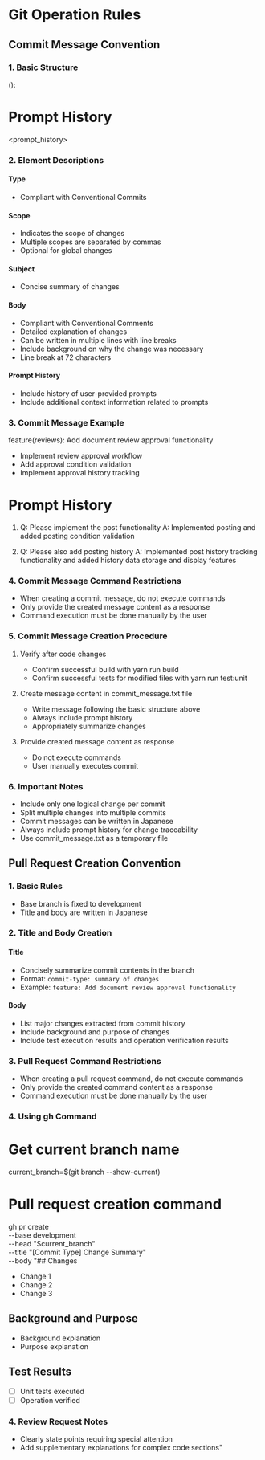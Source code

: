 # Git Operation Rules

## Commit Message Convention

### 1. Basic Structure

<type>(<scope>): <subject>

<body>

<footer>

# Prompt History

<prompt_history>

### 2. Element Descriptions

#### Type

- Compliant with Conventional Commits

#### Scope

- Indicates the scope of changes
- Multiple scopes are separated by commas
- Optional for global changes

#### Subject

- Concise summary of changes

#### Body

- Compliant with Conventional Comments
- Detailed explanation of changes
- Can be written in multiple lines with line breaks
- Include background on why the change was necessary
- Line break at 72 characters

#### Prompt History

- Include history of user-provided prompts
- Include additional context information related to prompts

### 3. Commit Message Example

feature(reviews): Add document review approval functionality

- Implement review approval workflow
- Add approval condition validation
- Implement approval history tracking

# Prompt History

1. Q: Please implement the post functionality
   A: Implemented posting and added posting condition validation

2. Q: Please also add posting history
   A: Implemented post history tracking functionality and added history data storage and display features

### 4. Commit Message Command Restrictions

- When creating a commit message, do not execute commands
- Only provide the created message content as a response
- Command execution must be done manually by the user

### 5. Commit Message Creation Procedure

1. Verify after code changes

   - Confirm successful build with yarn run build
   - Confirm successful tests for modified files with yarn run test:unit

2. Create message content in commit_message.txt file

   - Write message following the basic structure above
   - Always include prompt history
   - Appropriately summarize changes

3. Provide created message content as response
   - Do not execute commands
   - User manually executes commit

### 6. Important Notes

- Include only one logical change per commit
- Split multiple changes into multiple commits
- Commit messages can be written in Japanese
- Always include prompt history for change traceability
- Use commit_message.txt as a temporary file

## Pull Request Creation Convention

### 1. Basic Rules

- Base branch is fixed to development
- Title and body are written in Japanese

### 2. Title and Body Creation

#### Title

- Concisely summarize commit contents in the branch
- Format: `commit-type: summary of changes`
- Example: `feature: Add document review approval functionality`

#### Body

- List major changes extracted from commit history
- Include background and purpose of changes
- Include test execution results and operation verification results

### 3. Pull Request Command Restrictions

- When creating a pull request command, do not execute commands
- Only provide the created command content as a response
- Command execution must be done manually by the user

### 4. Using gh Command

# Get current branch name

current_branch=$(git branch --show-current)

# Pull request creation command

gh pr create \
 --base development \
 --head "$current_branch" \
 --title "[Commit Type] Change Summary" \
 --body "## Changes

- Change 1
- Change 2
- Change 3

## Background and Purpose

- Background explanation
- Purpose explanation

## Test Results

- [ ] Unit tests executed
- [ ] Operation verified

### 4. Review Request Notes

- Clearly state points requiring special attention
- Add supplementary explanations for complex code sections"